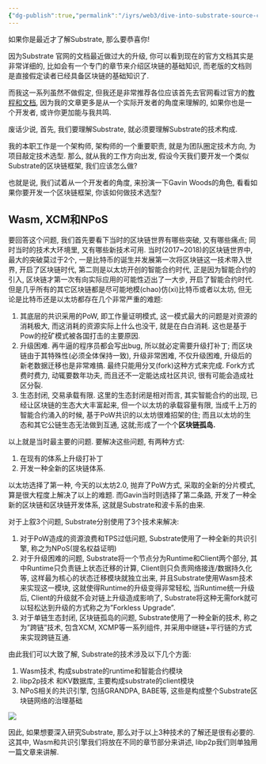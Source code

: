 ```yaml
---
{"dg-publish":true,"permalink":"/iyrs/web3/dive-into-substrate-source-code-i-components/","tags":["Substrate","Rust","web3"]}
---
```



如果你是最近才了解Substrate, 那么要恭喜你!

因为Substrate 官网的文档最近做过大的升级, 你可以看到现在的官方文档其实是非常详细的, 比如会有一个专门的章节来介绍区块链的基础知识, 而老版的文档则是直接假定读者已经具备区块链的基础知识了.

而我这一系列虽然不做假定, 但我还是非常推荐各位应该首先去官网看过官方的[教程和文档](https://docs.substrate.io/fundamentals/why-substrate/), 因为我的文章更多是从一个实际开发者的角度来理解的, 如果你也是一个开发者, 或许你更加能与我共鸣.

废话少说, 首先, 我们要理解Substrate, 就必须要理解Substrate的技术构成.

我的本职工作是一个架构师, 架构师的一个重要职责, 就是为团队圈定技术方向, 为项目敲定技术选型. 那么, 就从我的工作方向出发, 假设今天我们要开发一个类似Substrate的区块链框架, 我们应该怎么做?

也就是说, 我们试着从一个开发者的角度, 来扮演一下Gavin Woods的角色, 看看如果你要开发一个区块链框架, 你该如何做技术选型?

Wasm, XCM和NPoS
--------------

要回答这个问题, 我们首先要看下当时的区块链世界有哪些突破, 又有哪些痛点; 同时当时的技术大环境里, 又有哪些新技术可用.
当时(2017~2018)的区块链世界中, 最大的突破莫过于2个, 一是比特币的诞生并发展第一次将区块链这一技术带入世界, 开启了区块链时代, 第二则是以太坊开创的智能合约时代, 正是因为智能合约的引入, 区块链才第一次有向实际应用的可能性迈出了一大步, 开启了智能合约时代.
但是几乎所有的其它区块链都是尽可能地模(chao)仿(xi)比特币或者以太坊, 但无论是比特币还是以太坊都存在几个非常严重的难题:

1.  其底层的共识采用的PoW, 即工作量证明模式, 这一模式最大的问题是对资源的消耗极大, 而这消耗的资源实际上什么也没干, 就是在白白消耗. 这也是基于Pow的挖矿模式被各国打击的主要原因.
2.  升级困难. 再牛逼的程序员都会写出bug, 所以就必定需要升级打补丁; 而区块链由于其特殊性(必须全体保持一致), 升级非常困难, 不仅升级困难, 升级后的新老数据迁移也是非常难搞. 最终只能用分叉(fork)这种方式来完成. Fork方式费时费力, 动辄要数年功夫, 而且还不一定能达成社区共识, 很有可能会造成社区分裂.
3.  生态封闭, 交易承载有限. 这里的生态封闭是相对而言, 其实智能合约的出现, 已经让区块链的生态大大丰富起来, 但一个以太坊的承载容量有限, 当成千上万的智能合约涌入的时候, 基于PoW共识的以太坊很难招架的住; 而且以太坊的生态和其它公链生态无法做到互通, 这就;形成了一个个**区块链孤岛.**

以上就是当时最主要的问题. 要解决这些问题, 有两种方式:

1.  在现有的体系上升级打补丁
2.  开发一种全新的区块链体系.

以太坊选择了第一种, 今天的以太坊2.0, 抛弃了PoW方式, 采取的全新的分片模式, 算是很大程度上解决了以上的难题.
而Gavin当时则选择了第二条路, 开发了一种全新的区块链和区块链开发体系, 这就是Substrate和波卡系的由来.

对于上叙3个问题, Substrate分别使用了3个技术来解决:

1.  对于PoW造成的资源浪费和TPS过低问题, Substrate使用了一种全新的共识引擎, 称之为NPoS(提名权益证明)
2.  对于升级困难的问题, Substrate将一个节点分为Runtime和Client两个部分, 其中Runtime只负责链上状态迁移的计算, Client则只负责网络接连/数据持久化等, 这样最为核心的状态迁移模块就独立出来, 并且Substrate使用Wasm技术来实现这一模块, 这就使得Runtime的升级变得非常轻松, 当Runtime统一升级后, Client的升级就不会对链上升级造成影响了, Substrate将这种无需fork就可以轻松达到升级的方式称之为”Forkless Upgrade”.
3.  对于单链生态封闭, 区块链孤岛的问题, Substrate使用了一种全新的技术, 称之为”跨链”技术, 包含XCM, XCMP等一系列组件, 并采用中继链+平行链的方式来实现跨链互通.

由此我们可以大致了解, Substrate的技术涉及以下几个方面:

1.  Wasm技术, 构成substrate的runtime和智能合约模块
2.  libp2p技术 和KV数据库, 主要构成substrate的client模块
3.  NPoS相关的共识引擎, 包括GRANDPA, BABE等, 这些是构成整个Substrate区块链网络的治理基础

![](https://search.pstatic.net/common/?src=https://i.imgur.com/FNFiw0k.png)

因此, 如果想要深入研究Substrate, 那么对于以上3种技术的了解还是很有必要的. 这其中, Wasm和共识引擎我们将放在不同的章节部分来讲述, libp2p我们则单独用一篇文章来讲解.
